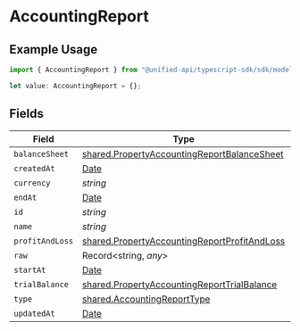 # AccountingReport

## Example Usage

```typescript
import { AccountingReport } from "@unified-api/typescript-sdk/sdk/models/shared";

let value: AccountingReport = {};
```

## Fields

| Field                                                                                                               | Type                                                                                                                | Required                                                                                                            | Description                                                                                                         |
| ------------------------------------------------------------------------------------------------------------------- | ------------------------------------------------------------------------------------------------------------------- | ------------------------------------------------------------------------------------------------------------------- | ------------------------------------------------------------------------------------------------------------------- |
| `balanceSheet`                                                                                                      | [shared.PropertyAccountingReportBalanceSheet](../../../sdk/models/shared/propertyaccountingreportbalancesheet.md)   | :heavy_minus_sign:                                                                                                  | N/A                                                                                                                 |
| `createdAt`                                                                                                         | [Date](https://developer.mozilla.org/en-US/docs/Web/JavaScript/Reference/Global_Objects/Date)                       | :heavy_minus_sign:                                                                                                  | N/A                                                                                                                 |
| `currency`                                                                                                          | *string*                                                                                                            | :heavy_minus_sign:                                                                                                  | N/A                                                                                                                 |
| `endAt`                                                                                                             | [Date](https://developer.mozilla.org/en-US/docs/Web/JavaScript/Reference/Global_Objects/Date)                       | :heavy_minus_sign:                                                                                                  | N/A                                                                                                                 |
| `id`                                                                                                                | *string*                                                                                                            | :heavy_minus_sign:                                                                                                  | N/A                                                                                                                 |
| `name`                                                                                                              | *string*                                                                                                            | :heavy_minus_sign:                                                                                                  | N/A                                                                                                                 |
| `profitAndLoss`                                                                                                     | [shared.PropertyAccountingReportProfitAndLoss](../../../sdk/models/shared/propertyaccountingreportprofitandloss.md) | :heavy_minus_sign:                                                                                                  | N/A                                                                                                                 |
| `raw`                                                                                                               | Record<string, *any*>                                                                                               | :heavy_minus_sign:                                                                                                  | N/A                                                                                                                 |
| `startAt`                                                                                                           | [Date](https://developer.mozilla.org/en-US/docs/Web/JavaScript/Reference/Global_Objects/Date)                       | :heavy_minus_sign:                                                                                                  | N/A                                                                                                                 |
| `trialBalance`                                                                                                      | [shared.PropertyAccountingReportTrialBalance](../../../sdk/models/shared/propertyaccountingreporttrialbalance.md)   | :heavy_minus_sign:                                                                                                  | N/A                                                                                                                 |
| `type`                                                                                                              | [shared.AccountingReportType](../../../sdk/models/shared/accountingreporttype.md)                                   | :heavy_minus_sign:                                                                                                  | N/A                                                                                                                 |
| `updatedAt`                                                                                                         | [Date](https://developer.mozilla.org/en-US/docs/Web/JavaScript/Reference/Global_Objects/Date)                       | :heavy_minus_sign:                                                                                                  | N/A                                                                                                                 |